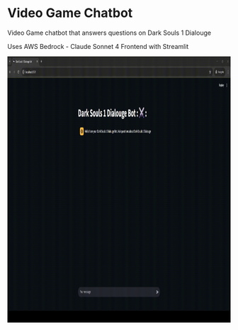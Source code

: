 # Video Game Chatbot
Video Game chatbot that answers questions on Dark Souls 1 Dialouge

Uses AWS Bedrock - Claude Sonnet 4
Frontend with Streamlit

<img src="demo.gif" width="1200" height="600"/>



